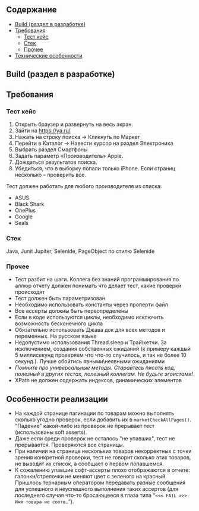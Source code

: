 ## Содержание
- [Build (раздел в разработке)](#build-раздел-в-разработке)
- [Требования](#требования)
  - [Тест кейс](#тест-кейс)
  - [Стек](#стек)
  - [Прочее](#прочее)
- [Технические особенности](#технические-особенности)

## Build (раздел в разработке)


## Требования
### Тест кейс
1. Открыть браузер и развернуть на весь экран.
2. Зайти на https://ya.ru/
3. Нажать на строку поиска -> Кликнуть по Маркет
4. Перейти в Каталог -> Навести курсор на раздел Электроника
5. Выбрать раздел Смартфоны
6. Задать параметр «Производитель» Apple.
7. Дождаться результатов поиска.
8. Убедиться, что в выборку попали только iPhone. Если страниц несколько – проверить все.  
                       
Тест должен работать для любого производителя из списка:
- ASUS
- Black Shark
- OnePlus
- Google
- Seals  

### Стек
Java, Junit Jupiter, Selenide, PageObject по стилю Selenide  

### Прочее
- Тест разбит на шаги. Коллега без знаний программирования по аллюр отчету должен понимать что делает
тест, какие проверки происходят
- Тест должен быть параметризован
- Необходимо использовать константы через проперти файл
- Все ассерты должны быть переопределены
- Если в коде используются циклы, необходимо исключить возможность бесконечного цикла
- Обязательно использовать Джава док для всех методов и переменных. На русском языке
- Недопустимо использования Thread.sleep и Трай\кетчи. За исключением, создания собственных
ожиданий (к примеру каждый 5 миллисекунд проверяем что что-то случилось, и так не более 10 секунд.).
Лучше обойтись явными\неявными ожиданиями
- _Помните про универсальные методы. Старайтесь писать код, полезный в других тестах, полезный
коллегам. Не будьте эгоистами!_
- XPath не должен содержать индексов, динамических элементов

## Особенности реализации

- На каждой странице пагинации по товарам можно выполнять сколько угодно проверок, если
добавить их в `marketCheckAllPages()`. "Падение" какой-либо из проверок не прерывает тест 
(использованы soft asserts). 
- Даже если среди проверок не осталось "не упавших", тест не прерывается. Проверяются все страницы.
- При наличии на странице нескольких товаров некорректных с точки зрения конкретной проверки,
тест не говорит сколько этих товаров, не выводит их список, а сообщает о первом попавшемся.
- К сожалению упавшие софт-ассерты плохо отображаются в отчете: галочки/стрелочки не
меняют цвет с зеленого на красный. Пришлось тернарным оператором передавать разные
сообщения для успешного и неуспешного выполнения таких ассертов (для последнего случая
что-то бросающееся в глаза типа “`<<< FAIL >>> Имя товара не соотв…`”).




